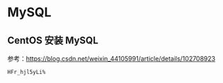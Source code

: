 # MySQL

## CentOS 安装 MySQL

参考：https://blog.csdn.net/weixin_44105991/article/details/102708923

```
HFr_hjl5yLi%
```

